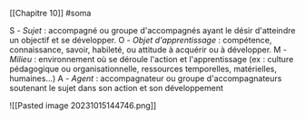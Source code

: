 
[[Chapitre 10]]
#soma

S - *Sujet* : accompagné ou groupe d'accompagnés ayant le désir d'atteindre un objectif et se développer.
O - *Objet d'apprentissage* : compétence, connaissance, savoir, habileté, ou attitude à acquérir ou à développer.
M - *Milieu* : environnement où se déroule l'action et l'apprentissage (ex : culture pédagogique ou organisationnelle, ressources temporelles, matérielles, humaines...)
A - *Agent* : accompagnateur ou groupe d'accompagnateurs soutenant le sujet dans son action et son développement

![[Pasted image 20231015144746.png]]
